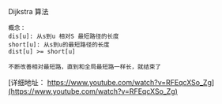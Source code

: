 
Dijkstra 算法
```
概念：
dis[u]: 从s到u 相对S 最短路径的长度
short[u]: 从s到u的最短路径的长度
dist[u] >= short[u]

不断改善相对最短路，直到和全局最短路一样长，就结束了

```
[详细地址： https://www.youtube.com/watch?v=RFEqcXSo_Zg](https://www.youtube.com/watch?v=RFEqcXSo_Zg)